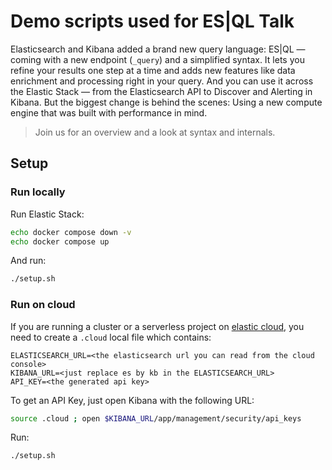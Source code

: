 # Demo scripts used for ES|QL Talk

Elasticsearch and Kibana added a brand new query language: ES|QL — coming with a new endpoint (`_query`) and a simplified syntax. It lets you refine your results one step at a time and adds new features like data enrichment and processing right in your query. And you can use it across the Elastic Stack — from the Elasticsearch API to Discover and Alerting in Kibana. But the biggest change is behind the scenes: Using a new compute engine that was built with performance in mind.
> Join us for an overview and a look at syntax and internals.

## Setup

### Run locally

Run Elastic Stack:

```sh
echo docker compose down -v
echo docker compose up
```

And run:

```sh
./setup.sh
```

### Run on cloud

If you are running a cluster or a serverless project on [elastic cloud](https://cloud.elastic.co),
you need to create a `.cloud` local file which contains:

```properties
ELASTICSEARCH_URL=<the elasticsearch url you can read from the cloud console>
KIBANA_URL=<just replace es by kb in the ELASTICSEARCH_URL>
API_KEY=<the generated api key>
```

To get an API Key, just open Kibana with the following URL:

```sh
source .cloud ; open $KIBANA_URL/app/management/security/api_keys
```

Run:

```sh
./setup.sh
```
